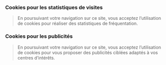 ### Cookies pour les statistiques de visites

> En poursuivant votre navigation sur ce site, vous acceptez l’utilisation de cookies pour réaliser des statistiques de fréquentation.

### Cookies pour les publicités

> En poursuivant votre navigation sur ce site, vous acceptez l’utilisation de cookies pour vous proposer des publicités ciblées adaptés à vos centres d’intérêts.
